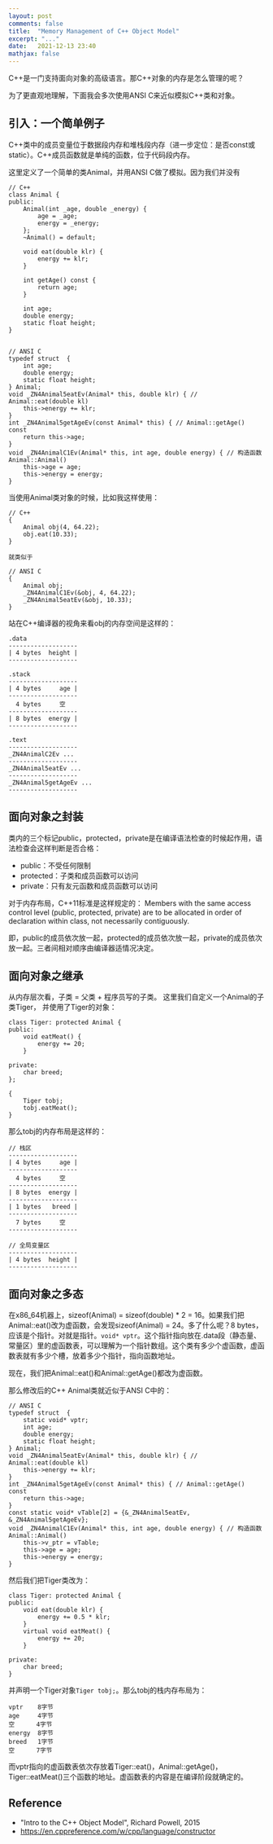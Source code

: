 ```yaml
---
layout: post
comments: false
title:  "Memory Management of C++ Object Model"
excerpt: "..."
date:   2021-12-13 23:40
mathjax: false
---
```


C++是一门支持面向对象的高级语言。那C++对象的内存是怎么管理的呢？

为了更直观地理解，下面我会多次使用ANSI C来近似模拟C++类和对象。

## 引入：一个简单例子
C++类中的成员变量位于数据段内存和堆栈段内存（进一步定位：是否const或static）。C++成员函数就是单纯的函数，位于代码段内存。

这里定义了一个简单的类Animal，并用ANSI C做了模拟。因为我们并没有
```
// C++
class Animal {
public:
    Animal(int _age, double _energy) {
        age = _age;
        energy = _energy;
    };
    ~Animal() = default;

    void eat(double klr) {
        energy += klr;
    }

    int getAge() const {
        return age;
    }

    int age;
    double energy;
    static float height;
}


// ANSI C
typedef struct  {
    int age;
    double energy;
    static float height;
} Animal;
void _ZN4Animal5eatEv(Animal* this, double klr) { // Animal::eat(double kl)
    this->energy += klr;
}
int _ZN4Animal5getAgeEv(const Animal* this) { // Animal::getAge() const
    return this->age;
}
void _ZN4AnimalC1Ev(Animal* this, int age, double energy) { // 构造函数Animal::Animal()
    this->age = age;
    this->energy = energy;
}
```

当使用Animal类对象的时候，比如我这样使用：

```
// C++
{
    Animal obj(4, 64.22);
    obj.eat(10.33);
}

就类似于

// ANSI C
{
    Animal obj;
    _ZN4AnimalC1Ev(&obj, 4, 64.22);
    _ZN4Animal5eatEv(&obj, 10.33);
}
```

站在C++编译器的视角来看obj的内存空间是这样的：
```
.data
-------------------
| 4 bytes  height |
-------------------

.stack
-------------------
| 4 bytes     age |
-------------------
  4 bytes     空
-------------------
| 8 bytes  energy |
-------------------

.text
-------------------
_ZN4AnimalC2Ev ...
-------------------
_ZN4Animal5eatEv ...
-------------------
_ZN4Animal5getAgeEv ...
-------------------
```

## 面向对象之封装

类内的三个标记public，protected，private是在编译语法检查的时候起作用，语法检查会这样判断是否合格：
- public：不受任何限制
- protected：子类和成员函数可以访问
- private：只有友元函数和成员函数可以访问

对于内存布局，C++11标准是这样规定的：
Members with the same access control level (public, protected, private) are to be allocated in order of declaration within class, not necessarily contiguously.

即，public的成员依次放一起，protected的成员依次放一起，private的成员依次放一起。三者间相对顺序由编译器适情况决定。

## 面向对象之继承

从内存层次看，子类 = 父类 + 程序员写的子类。
这里我们自定义一个Animal的子类Tiger， 并使用了Tiger的对象： 
```
class Tiger: protected Animal {
public:
    void eatMeat() {
        energy += 20;
    }

private:
    char breed;
};

{
    Tiger tobj;
    tobj.eatMeat();
}
```
那么tobj的内存布局是这样的：
```
// 栈区
-------------------
| 4 bytes     age |
-------------------
  4 bytes     空
-------------------
| 8 bytes  energy |
-------------------
| 1 bytes   breed |
-------------------
  7 bytes     空
-------------------

// 全局变量区
-------------------
| 4 bytes  height |
-------------------
```


## 面向对象之多态

在x86_64机器上，sizeof(Animal) = sizeof(double) * 2 = 16。如果我们把Animal::eat()改为虚函数，会发现sizeof(Animal) = 24。多了什么呢？8 bytes，应该是个指针。对就是指针。`void* vptr`。这个指针指向放在.data段（静态量、常量区）里的虚函数表，可以理解为一个指针数组。这个类有多少个虚函数，虚函数表就有多少个槽，放着多少个指针，指向函数地址。

现在，我们把Animal::eat()和Animal::getAge()都改为虚函数。

那么修改后的C++ Animal类就近似于ANSI C中的：
```
// ANSI C
typedef struct  {
    static void* vptr;
    int age;
    double energy;
    static float height;
} Animal;
void _ZN4Animal5eatEv(Animal* this, double klr) { // Animal::eat(double kl)
    this->energy += klr;
}
int _ZN4Animal5getAgeEv(const Animal* this) { // Animal::getAge() const
    return this->age;
}
const static void* vTable[2] = {&_ZN4Animal5eatEv, &_ZN4Animal5getAgeEv};
void _ZN4AnimalC1Ev(Animal* this, int age, double energy) { // 构造函数Animal::Animal()
    this->v_ptr = vTable;
    this->age = age;
    this->energy = energy;
}
```

然后我们把Tiger类改为：
```
class Tiger: protected Animal {
public:
    void eat(double klr) {
        energy += 0.5 * klr;
    }
    virtual void eatMeat() {
        energy += 20;
    }

private:
    char breed;
}
```
并声明一个Tiger对象`Tiger tobj;`。那么tobj的栈内存布局为：
```
vptr    8字节
age     4字节
空      4字节
energy  8字节
breed   1字节
空      7字节
```
而vptr指向的虚函数表依次存放着Tiger::eat()，Animal::getAge()，Tiger::eatMeat()三个函数的地址。虚函数表的内容是在编译阶段就确定的。

## Reference
- "Intro to the C++ Object Model", Richard Powell, 2015
- https://en.cppreference.com/w/cpp/language/constructor